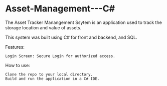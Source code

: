 # Asset-Management---C#

The Asset Tracker Manangement Ssytem is an application used to track the storage location and value of assets.

This system was built using C# for front and backend, and SQL.

Features:

    Login Screen: Secure Login for authorized access.

How to use:

    Clone the repo to your local directory.
    Build and run the application in a C# IDE.
